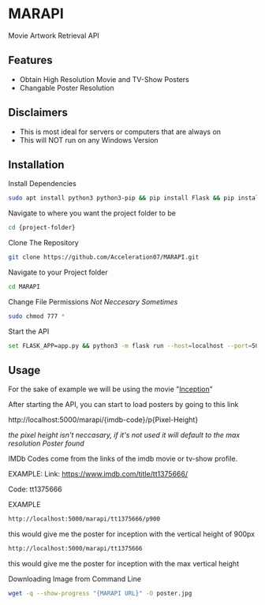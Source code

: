 # MARAPI
Movie Artwork Retrieval API

## Features

- Obtain High Resolution Movie and TV-Show Posters
- Changable Poster Resolution

## Disclaimers

- This is most ideal for servers or computers that are always on
- This will NOT run on any Windows Version

## Installation

Install Dependencies
```bash
sudo apt install python3 python3-pip && pip install Flask && pip install requests
```

Navigate to where you want the project folder to be
```bash
cd {project-folder}
```

Clone The Repository
```bash
git clone https://github.com/Acceleration07/MARAPI.git
```

Navigate to your Project folder
```bash
cd MARAPI
```

Change File Permissions *Not Neccesary Sometimes*
```bash
sudo chmod 777 *
```


Start the API
```bash
set FLASK_APP=app.py && python3 -m flask run --host=localhost --port=5000
```

## Usage

For the sake of example we will be using the movie "[Inception](https://www.imdb.com/title/tt1375666/)"

After starting the API, you can start to load posters by going to this link

http://localhost:5000/marapi/{imdb-code}/p{Pixel-Height}

*the pixel height isn't neccasary, if it's not used it will default to the max resolution Poster found*

IMDb Codes come from the links of the imdb movie or tv-show profile.

EXAMPLE:
Link: https://www.imdb.com/title/tt1375666/

Code: tt1375666

EXAMPLE
```bash
http://localhost:5000/marapi/tt1375666/p900
```
this would give me the poster for inception with the vertical height of 900px

```bash
http://localhost:5000/marapi/tt1375666
```
this would give me the poster for inception with the max vertical height


Downloading Image from Command Line
```bash
wget -q --show-progress "{MARAPI URL}" -O poster.jpg
```
